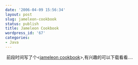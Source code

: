 ```yaml
---
date: '2006-04-09 15:56:34'
layout: post
slug: jameleon-cookbook
status: publish
title: Jameleon Cookbook
wordpress_id: '67'
categories:
- Java
---
```


 前段时间写了个<[jameleon cookbook](http://jeff.yuchang.googlepages.com/jameleon.rar)>,有兴趣的可以下载看看....
